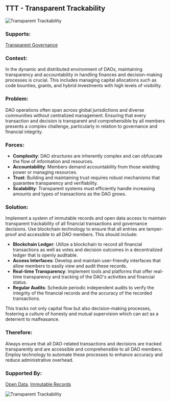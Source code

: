 ## TTT - Transparent Trackability

![Transparent Trackability](./output/illustrations/transparent_trackability.png)

### Supports:

[Transparent Governance](./transparent_governance.html)

### Context:

In the dynamic and distributed environment of DAOs, maintaining transparency and accountability in handling finances and decision-making processes is crucial. This includes managing capital allocations such as code bounties, grants, and hybrid investments with high levels of visibility.

### Problem:

DAO operations often span across global jurisdictions and diverse communities without centralized management. Ensuring that every transaction and decision is transparent and comprehensible by all members presents a complex challenge, particularly in relation to governance and financial integrity.

### Forces:

- **Complexity**: DAO structures are inherently complex and can obfuscate the flow of information and resources.
- **Accountability**: Members demand accountability from those wielding power or managing resources.
- **Trust**: Building and maintaining trust requires robust mechanisms that guarantee transparency and verifiability.
- **Scalability**: Transparent systems must efficiently handle increasing amounts and types of transactions as the DAO grows.

### Solution:

Implement a system of immutable records and open data access to maintain transparent trackability of all financial transactions and governance decisions. Use blockchain technology to ensure that all entries are tamper-proof and accessible to all DAO members. This should include:

- **Blockchain Ledger**: Utilize a blockchain to record all financial transactions as well as votes and decision outcomes in a decentralized ledger that is openly auditable.
- **Access Interfaces**: Develop and maintain user-friendly interfaces that allow members to easily view and audit these records. 
- **Real-time Transparency**: Implement tools and platforms that offer real-time transparency and tracking of the DAO's activities and financial status.
- **Regular Audits**: Schedule periodic independent audits to verify the integrity of the financial records and the accuracy of the recorded transactions.

This tracks not only capital flow but also decision-making processes, fostering a culture of honesty and mutual supervision which can act as a deterrent to malfeasance.

### Therefore:

Always ensure that all DAO-related transactions and decisions are tracked transparently and are accessible and comprehensible to all DAO members. Employ technology to automate these processes to enhance accuracy and reduce administrative overhead.

### Supported By:

[Open Data](./open_data.html), [Immutable Records](./immutable_records.html)

![Transparent Trackability](./output/transparent_trackability_specific_graph.png)